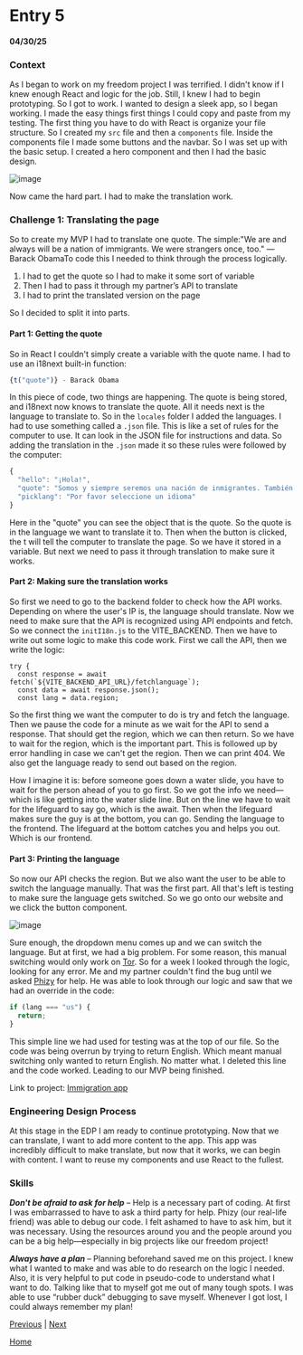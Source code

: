 # Entry 5

#### 04/30/25

### Context

As I began to work on my freedom project I was terrified. I didn't know if I knew enough React and logic for the job. Still, I knew I had to begin prototyping. So I got to work. I wanted to design a sleek app, so I began working. I made the easy things first things I could copy and paste from my testing. The first thing you have to do with React is organize your file structure. So I created my `src` file and then a `components` file. Inside the components file I made some buttons and the navbar. So I was set up with the basic setup. I created a hero component and then I had the basic design.

![image](https://github.com/user-attachments/assets/2978fca9-ffb3-4bad-83e9-d4742d68fe12)

Now came the hard part. I had to make the translation work.

### Challenge 1: Translating the page

So to create my MVP I had to translate one quote. The simple:"We are and always will be a nation of immigrants. We were strangers once, too." — Barack ObamaTo code this I needed to think through the process logically.

1. I had to get the quote so I had to make it some sort of variable
2. Then I had to pass it through my partner’s API to translate
3. I had to print the translated version on the page

So I decided to split it into parts.

#### Part 1: Getting the quote

So in React I couldn't simply create a variable with the quote name. I had to use an i18next built-in function:
```js
{t("quote")} - Barack Obama
```
In this piece of code, two things are happening. The quote is being stored, and i18next now knows to translate the quote. All it needs next is the language to translate to. So in the `locales` folder I added the languages. I had to use something called a `.json` file. This is like a set of rules for the computer to use. It can look in the JSON file for instructions and data. So adding the translation in the `.json` made it so these rules were followed by the computer:
```js
{
  "hello": "¡Hola!",
  "quote": "Somos y siempre seremos una nación de inmigrantes. También éramos extraños.",
  "picklang": "Por favor seleccione un idioma"
}
```
Here in the "quote" you can see the object that is the quote. So the quote is in the language we want to translate it to. Then when the button is clicked, the t will tell the computer to translate the page. So we have it stored in a variable. But next we need to pass it through translation to make sure it works.

#### Part 2: Making sure the translation works

So first we need to go to the backend folder to check how the API works. Depending on where the user's IP is, the language should translate. Now we need to make sure that the API is recognized using API endpoints and fetch. So we connect the `initI18n.js` to the VITE_BACKEND. Then we have to write out some logic to make this code work. First we call the API, then we write the logic:
``` ja
try {
  const response = await fetch(`${VITE_BACKEND_API_URL}/fetchlanguage`);
  const data = await response.json();
  const lang = data.region;
```
So the first thing we want the computer to do is try and fetch the language. Then we pause the code for a minute as we wait for the API to send a response. That should get the region, which we can then return. So we have to wait for the region, which is the important part. This is followed up by error handling in case we can't get the region. Then we can print 404. We also get the language ready to send out based on the region.

How I imagine it is: before someone goes down a water slide, you have to wait for the person ahead of you to go first. So we got the info we need—which is like getting into the water slide line. But on the line we have to wait for the lifeguard to say go, which is the await. Then when the lifeguard makes sure the guy is at the bottom, you can go. Sending the language to the frontend. The lifeguard at the bottom catches you and helps you out. Which is our frontend.

#### Part 3: Printing the language

So now our API checks the region. But we also want the user to be able to switch the language manually. That was the first part. All that's left is testing to make sure the language gets switched. So we go onto our website and we click the button component.

![image](https://github.com/user-attachments/assets/cb3da948-687d-4f0d-9d89-aa4c8bbf32d9)

Sure enough, the dropdown menu comes up and we can switch the language. But at first, we had a big problem. For some reason, this manual switching would only work on [Tor](https://www.torproject.org/download/). So for a week I looked through the logic, looking for any error. Me and my partner couldn't find the bug until we asked [Phizy](https://github.com/phizyts) for help. He was able to look through our logic and saw that we had an override in the code:

```js
if (lang === "us") {
  return;
}
```
This simple line we had used for testing was at the top of our file. So the code was being overrun by trying to return English. Which meant manual switching only wanted to return English. No matter what. I deleted this line and the code worked. Leading to our MVP being finished.

Link to project: [Immigration app](https://ip-immigration-website-frontend.vercel.app/)

### Engineering Design Process

At this stage in the EDP I am ready to continue prototyping. Now that we can translate, I want to add more content to the app. This app was incredibly difficult to make translate, but now that it works, we can begin with content. I want to reuse my components and use React to the fullest.

### Skills

***Don't be afraid to ask for help*** – Help is a necessary part of coding. At first I was embarrassed to have to ask a third party for help. Phizy (our real-life friend) was able to debug our code. I felt ashamed to have to ask him, but it was necessary. Using the resources around you and the people around you can be a big help—especially in big projects like our freedom project!

***Always have a plan*** – Planning beforehand saved me on this project. I knew what I wanted to make and was able to do research on the logic I needed. Also, it is very helpful to put code in pseudo-code to understand what I want to do. Talking like that to myself got me out of many tough spots. I was able to use “rubber duck” debugging to save myself. Whenever I got lost, I could always remember my plan!


[Previous](entry04.md) | [Next](entry06.md)

[Home](../README.md)
